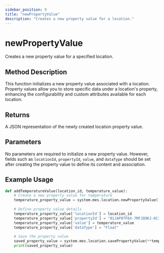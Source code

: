 ```yaml
---
sidebar_position: 9
title: "newPropertyValue"
description: "Creates a new property value for a location."
---
```


# newPropertyValue

Creates a new property value for a specified location.

## Method Description

This function initializes a new property value associated with a location. Property values allow you to store specific
data under a location's property, enhancing the configurability and custom attributes available for each location.

## Returns

A JSON representation of the newly created location property value.

## Parameters

No parameters are required to initialize a new property value. However, fields such as `locationId`, `propertyId`,
`value`, and `dataType` should be set after creating the property value to define its content and association.

## Example Usage

```python
def addTemperatureValue(location_id, temperature_value):
    # Create a new property value for temperature
    temperature_property_value = system.mes.location.newPropertyValue()
    
    # Define property value details
    temperature_property_value['locationId'] = location_id
    temperature_property_value['propertyId'] = "01JAP8TF6X-7MFJQ9KJ-0C3BC2HR"  # Example property ULID for Temperature
    temperature_property_value['value'] = temperature_value
    temperature_property_value['dataType'] = "Float"
    
    # Save the property value
    saved_property_value = system.mes.location.savePropertyValue(**temperature_property_value)
    print(saved_property_value)
